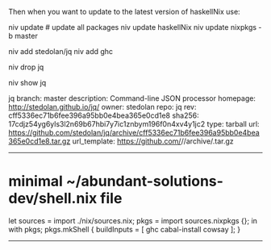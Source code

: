 Then when you want to update to the latest version of haskellNix use:

niv update          # update all packages
niv update haskellNix
niv update nixpkgs -b master


niv add stedolan/jq
niv add ghc

niv drop jq

niv show jq

jq
  branch: master
  description: Command-line JSON processor
  homepage: http://stedolan.github.io/jq/
  owner: stedolan
  repo: jq
  rev: cff5336ec71b6fee396a95bb0e4bea365e0cd1e8
  sha256: 17cdjz54yg6yls3l2n69b67hbi7y7ic1znbym196f0n4xv4y1jc2
  type: tarball
  url: https://github.com/stedolan/jq/archive/cff5336ec71b6fee396a95bb0e4bea365e0cd1e8.tar.gz
  url_template: https://github.com/<owner>/<repo>/archive/<rev>.tar.gz

------------------------------------------------------


# minimal ~/abundant-solutions-dev/shell.nix file
let
  sources = import ./nix/sources.nix;
  pkgs = import sources.nixpkgs {};
in
 with pkgs;
 pkgs.mkShell {
    buildInputs = [
         ghc cabal-install cowsay
  ];
}

--------------------------------------------------------
















